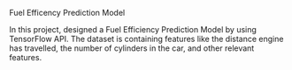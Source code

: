 Fuel Efficency Prediction Model

In this project, designed a Fuel Efficiency Prediction Model by using TensorFlow API. The dataset is containing features like the distance engine has travelled, the number of 
cylinders in the car, and other relevant features.
